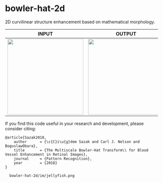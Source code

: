 # bowler-hat-2d
2D curvilinear structure enhancement based on mathematical morphology.

| INPUT | OUTPUT |
| ------------- | ------------- |
| <img src="https://github.com/CigdemSazak/master/bowler-hat-2d/im/jellyfish.png" width="250">  | <img src="https://github.comCigdemSazak/bowler-hat-2d/im/jellyfish_bh.png" width="250"> |

If you find this code useful in your research and development, please consider citing:

    @article{Sazak2018,
        author      = {\c{C}i\u{g}dem Sazak and Carl J. Nelson and BoguslawObara},
        title       = {The Multiscale Bowler-Hat Transform\\ for Blood Vessel Enhancement in Retinal Images},
        journal     = {Pattern Recognition},
        year        = {2018}
    }

      bowler-hat-2d/im/jellyfish.png
    
